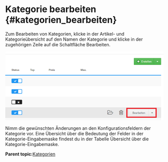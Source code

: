 # Kategorie bearbeiten {#kategorien_bearbeiten}

Zum Bearbeiten von Kategorien, klicke in der Artikel- und Kategorieübersicht auf den Namen der Kategorie und klicke in der zugehörigen Zeile auf die Schaltfläche Bearbeiten.

![](Bilder/Abb083_KategorieBearbeiten.png "Kategorie bearbeiten")

Nimm die gewünschten Änderungen an den Konfigurationsfeldern der Kategorie vor. Eine Übersicht über die Bedeutung der Felder in der Kategorie-Eingabemaske findest du in der Tabelle Übersicht über die Kategorie-Eingabemaske.

**Parent topic:**[Kategorien](8_1_Kategorien.md)

